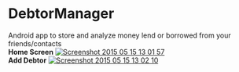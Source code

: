 # DebtorManager

Android app to store and analyze money lend or borrowed from your friends/contacts
<br/>
<b>Home Screen</b>
<a href='http://postimg.org/image/upjsag337/' target='_blank'><img src='http://s5.postimg.org/upjsag337/Screenshot_2015_05_15_13_01_57.jpg' border='0' alt="Screenshot 2015 05 15 13 01 57" /></a>
<br/>
<b>Add Debtor</b>
<a href='http://postimg.org/image/3u9qvjm3n/' target='_blank'><img src='http://s5.postimg.org/3u9qvjm3n/Screenshot_2015_05_15_13_02_10.jpg' border='0' alt="Screenshot 2015 05 15 13 02 10" /></a>
